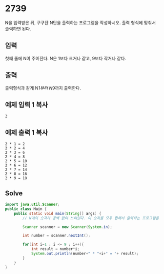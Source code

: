 # 2739

N을 입력받은 뒤, 구구단 N단을 출력하는 프로그램을 작성하시오. 출력 형식에 맞춰서 출력하면 된다.

## 입력

첫째 줄에 N이 주어진다. N은 1보다 크거나 같고, 9보다 작거나 같다.

## 출력

출력형식과 같게 N*1부터 N*9까지 출력한다.

## 예제 입력 1 복사

```
2
```

## 예제 출력 1 복사

```
2 * 1 = 2
2 * 2 = 4
2 * 3 = 6
2 * 4 = 8
2 * 5 = 10
2 * 6 = 12
2 * 7 = 14
2 * 8 = 16
2 * 9 = 18
```

## Solve

```java
import java.util.Scanner;
public class Main {
    public static void main(String[] args) {
        // N개의 숫자가 공백 없이 쓰여있다. 이 숫자를 모두 합해서 출력하는 프로그램을 작성하시오.

        Scanner scanner = new Scanner(System.in);

        int number = scanner.nextInt();

        for(int i=1 ; i <= 9 ; i++){
            int result = number*i;
            System.out.println(number+" * "+i+" = "+ result);
        }
    }
}
```

